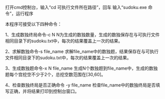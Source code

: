 打开cmd控制台，输入“cd 可执行文件所在路径”，回车
输入“sudoku.exe 命令”，运行程序


本程序可接受以下四种命令：

1、生成数独终局命令-c N
  N为生成的数独数量，生成的数独保存在与可执行文件相同目录下的sudoku.txt中，每次的结果覆盖上一次的结果。
  
2、求解数独命令-s file_name
  求解file_name中的数独题，结果保存在与可执行文件相同目录下的sudoku.txt中，每次的结果覆盖上一次的结果。
  
3、生成数独题命令-x N file_name
  生成N个数独题到file_name中，生成的数独题每个宫挖空不少于2个，总挖空数范围在[30,60]。
 
4、检查数独终局是否正确命令 -y file_name
  检查file_name中的数独终局是否填写正确，并将结果打印到控制台窗口。
